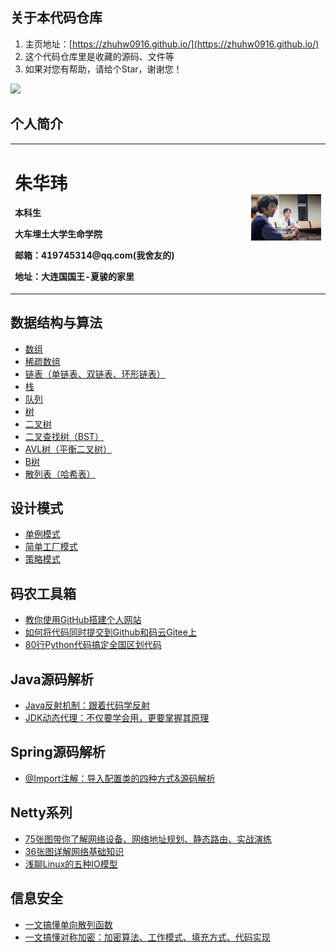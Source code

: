 ## 关于本代码仓库
1. 主页地址：[https://zhuhw0916.github.io/](https://zhuhw0916.github.io/)
2. 这个代码仓库里是收藏的源码、文件等
3. 如果对您有帮助，请给个Star，谢谢您！

![](document/qr_code.jpg)

## 个人简介
<table border="0">
  <tr>
    <td width="75%">
      <h1>朱华玮</h1>
      <p><b>本科生</b></p>
      <p><b>大车埋土大学生命学院</b></p>
      <p><b>邮箱：419745314@qq.com(我舍友的)</b></p>
      <p><b>地址：大连国国王-夏骏的家里</b></p>
    </td>
    <td width="25%">
      <img src="/实践团见面会照片.jpg" width="100%">
    </td>
  </tr>
</table>


## 数据结构与算法

* [数组](https://mp.weixin.qq.com/s/YVbahU_0fzmyEX-JBvcnqQ)
* [稀疏数组](https://mp.weixin.qq.com/s/YYemaomm10HiKs9MoKHKIw)
* [链表（单链表、双链表、环形链表）](https://mp.weixin.qq.com/s/46ShChMslDGsV6xSObh5nQ)
* [栈](https://mp.weixin.qq.com/s/dfv4WM_-agLpygCuzqQUTA)
* [队列](https://mp.weixin.qq.com/s/64oTQJatNcBsfvrJKMQOWA)
* [树](https://mp.weixin.qq.com/s/Ui5p4RQRwEHv4a_HWeXJYQ)
* [二叉树](https://mp.weixin.qq.com/s/XkeEyUCCvQ_AtMLBUYTH0Q)
* [二叉查找树（BST）](https://mp.weixin.qq.com/s/6S8M6r-EY4IMF3UUvZ7_AA)
* [AVL树（平衡二叉树）](https://mp.weixin.qq.com/s/eeXi_11illdVqMnkse_mhQ)
* [B树](https://mp.weixin.qq.com/s/Cx03l-ezvYjAKrmedup-aQ)
* [散列表（哈希表）](https://mp.weixin.qq.com/s/oX28uyCbbaYQErT6RE-txg)

## 设计模式

* [单例模式](https://mp.weixin.qq.com/s/bb2LhnCDUZfprHwLtAK18Q)
* [简单工厂模式](https://mp.weixin.qq.com/s/tS_m1_8E0wn24UNkHTXeug)
* [策略模式](https://mp.weixin.qq.com/s/FfhMIrD72vBWTGJe5yJzxw)

## 码农工具箱

* [教你使用GitHub搭建个人网站](https://mp.weixin.qq.com/s/fFP3sk8gaeG10dfZdPj4bQ)
* [如何将代码同时提交到Github和码云Gitee上](https://mp.weixin.qq.com/s/7xvtYbW_U73QbAVW_4wCSw)
* [80行Python代码搞定全国区划代码](https://mp.weixin.qq.com/s/RrryeSKCAwD61NHfjaFOrA)

## Java源码解析

* [Java反射机制：跟着代码学反射](https://mp.weixin.qq.com/s/-JfevVj0xVHBAZ_AgowZAQ)
* [JDK动态代理：不仅要学会用，更要掌握其原理](https://mp.weixin.qq.com/s/0M7ENqhZ2IjmPeFbf_vEqQ)

## Spring源码解析

* [@Import注解：导入配置类的四种方式&源码解析](https://mp.weixin.qq.com/s/DcWEo6-7-W1yFpEdkcwIJQ)

## Netty系列

* [75张图带你了解网络设备、网络地址规划、静态路由、实战演练](https://mp.weixin.qq.com/s/9McysTuIFQ984Asy2FxB9g)
* [36张图详解网络基础知识](https://mp.weixin.qq.com/s/H7FQXsPxtHcYUzK-cHBo9g)
* [浅聊Linux的五种IO模型](https://mp.weixin.qq.com/s/IrY6u8CIkYN2Rv-kKeMtMA)

## 信息安全

* [一文搞懂单向散列函数](https://mp.weixin.qq.com/s/LrhMAXfxhnlPLxv9B_39sg)
* [一文搞懂对称加密：加密算法、工作模式、填充方式、代码实现](https://mp.weixin.qq.com/s/Jr3aKhd9NEIZ7quWmBJAow)
